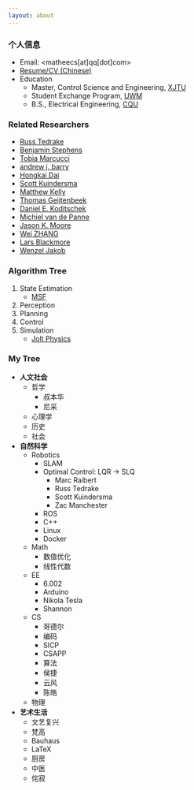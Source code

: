 ```yaml
---
layout: about
---
```

### 个人信息

- Email: <matheecs[at]qq[dot]com>
- [Resume/CV (Chinese)](/files/cv/cv2022.pdf)
- Education
  - Master, Control Science and Engineering, [XJTU](http://en.xjtu.edu.cn)
  - Student Exchange Program, [UWM](https://uwm.edu)
  - B.S., Electrical Engineering, [CQU](https://www.cqu.edu.cn)

### Related Researchers

- [Russ Tedrake](https://groups.csail.mit.edu/locomotion/russt.html)
- [Benjamin Stephens](https://www.cs.cmu.edu/~bstephe1/)
- [Tobia Marcucci](https://tobiamarcucci.github.io)
- [andrew j. barry](https://abarry.org)
- [Hongkai Dai](https://hongkai-dai.github.io)
- [Scott Kuindersma](https://scottk.seas.harvard.edu)
- [Matthew Kelly](http://www.matthewpeterkelly.com)
- [Thomas Geijtenbeek](https://www.goatstream.com/research/)
- [Daniel E. Koditschek](https://www.seas.upenn.edu/~kod/)
- [Michiel van de Panne](https://www.cs.ubc.ca/~van/)
- [Jason K. Moore](https://www.moorepants.info)
- [Wei ZHANG](http://www.wzhanglab.site/members/)
- [Lars Blackmore](http://larsblackmore.com)
- [Wenzel Jakob](https://rgl.epfl.ch/people/wjakob)

### Algorithm Tree

1. State Estimation
   - [MSF](https://github.com/ethz-asl/ethzasl_msf)
2. Perception
3. Planning
4. Control
5. Simulation
   - [Jolt Physics](https://github.com/jrouwe/JoltPhysics)

### My Tree

- **人文社会**
  - 哲学
    - 叔本华
    - 尼采
  - 心理学
  - 历史
  - 社会
- **自然科学**
  - Robotics
    - SLAM
    - Optimal Control: LQR -> SLQ
      - Marc Raibert
      - Russ Tedrake
      - Scott Kuindersma
      - Zac Manchester
    - ROS
    - C++
    - Linux
    - Docker
  - Math
    - 数值优化
    - 线性代数
  - EE
    - 6.002
    - Arduino
    - Nikola Tesla
    - Shannon
  - CS
    - 哥德尔
    - 编码
    - SICP
    - CSAPP
    - 算法
    - 侯捷
    - 云风
    - 陈皓
  - 物理
- **艺术生活**
  - 文艺复兴
  - 梵高
  - Bauhaus
  - LaTeX
  - 厨房
  - 中医
  - 侘寂